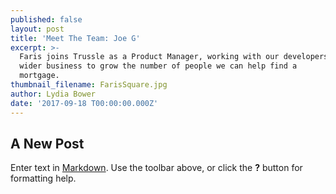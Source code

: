 ```yaml
---
published: false
layout: post
title: 'Meet The Team: Joe G'
excerpt: >-
  Faris joins Trussle as a Product Manager, working with our developers and the
  wider business to grow the number of people we can help find a
  mortgage.       
thumbnail_filename: FarisSquare.jpg
author: Lydia Bower
date: '2017-09-18 T00:00:00.000Z'
---
```

## A New Post

Enter text in [Markdown](http://daringfireball.net/projects/markdown/). Use the toolbar above, or click the **?** button for formatting help.
